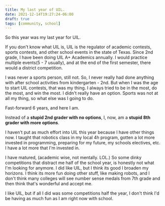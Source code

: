 ```yaml
---
title: My last year of UIL.
date: 2021-12-14T19:27:24-06:00
draft: true
tags: [community, school]
---
```


So this year was my last year for UIL.

If you don't know what UIL is, UIL is the regulator of academic contests, sports 
contests, and other school events in the state of Texas. Since 2nd grade, I have been doing UIL A+ Academics annually. I
would practice multiple events(5 - 7 usually), and at the end of the first semester, there would a district competition.

I was never a sports person, still not. So, I never really had done anything with after school activities from 
kindergarten - 2nd. But when I was the age to start UIL contests, that was my thing. I always tried to be in the most, do the 
most, and win the most. I didn't really have an option. Sports was not at all my thing, so what else was I going to do.

Fast-forward 6 years, and here I am.

Instead of a **stupid 2nd grader with no options**, I, now, am a **stupid 8th grader with more options**.

I haven't put as much effort into UIL this year because I have other things now. I taught that robotics class in my 
local 4h program, gotten a lot more invested in programming, preparing for my future, my schools electives, etc. I have 
a lot more that I'm invested in. 

I have matured, (academic wise, not mentally. LOL.) So some dinky competitions that distract me half of the school year, 
is honestly not what I'm looking for anymore. I did like UIL, but I think its good I broaden my horizons.  I think its more 
fun doing other stuff, like making robots, and I don't think many colleges will see number sense medals from 7th grade 
and then think that's wonderful and accept me.

I like UIL, but if all I did was some competitions half the year, I don't think I'd be having as much fun as I am right now with school.